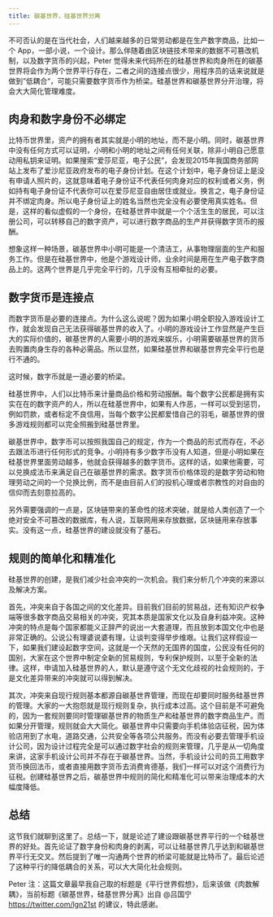 ```yaml
---
title: 碳基世界，硅基世界分离
--- 
```


不可否认的是在当代社会，人们越来越多的日常劳动都是在生产数字商品，比如一个 App，一部小说，一个设计。那么伴随着由区块链技术带来的数据不可篡改机制，以及数字货币的兴起，Peter 觉得未来代码所在的硅基世界和肉身所在的碳基世界将会作为两个世界平行存在，二者之间的连接点很少，用程序员的话来说就是做到”低耦合“，可能只需要数字货币作为桥梁。硅基世界和碳基世界分开治理，将会大大简化管理难度。

## 肉身和数字身份不必绑定

比特币世界里，资产的拥有者其实就是小明的地址，而不是小明。同时，碳基世界中没有任何方式可以证明，小明和小明的地址之间有任何关联，除非小明自己愿意动用私钥来证明。如果搜索“爱莎尼亚，电子公民”，会发现2015年我国商务部网站上发布了爱沙尼亚政府发布的电子身份计划。在这个计划中，电子身份证上是没有申请人照片的，这就意味着电子身份证不代表任何肉身对应的权利或者义务，例如持有电子身份证不代表你可以在爱莎尼亚自由居住或就业。换言之，电子身份证并不绑定肉身。所以电子身份证上的姓名当然也完全没有必要使用真实姓名。但是，这样的看似虚假的一个身份，在硅基世界中就是一个个活生生的居民，可以注册公司，可以转移自己的数字资产，可以进行数字商品的生产并获得数字货币的报酬。

想象这样一种场景，碳基世界中小明可能是一个清洁工，从事物理层面的生产和服务工作。但是在硅基世界中，他是个游戏设计师，业余时间是用在生产电子数字商品上的。这两个世界是几乎完全平行的，几乎没有互相牵扯的必要。

## 数字货币是连接点

而数字货币是必要的连接点。为什么这么说呢？因为如果小明全职投入游戏设计工作，就会发现自己无法获得碳基世界的收入了。小明的游戏设计工作显然是产生巨大的实际价值的，碳基世界的人需要小明的游戏来娱乐，小明需要碳基世界的货币去购置肉身生存的各种必需品。所以显然，如果硅基世界和碳基世界完全平行也是行不通的。

这时候，数字币就是一道必要的桥梁。

硅基世界中，人们以比特币来计量商品价格和劳动报酬。每个数字公民都是拥有实实在在的数字资产的人，所以在硅基世界中，如果有人作恶，一样可以受到惩罚，例如罚款，或者标定不良信用，当每个数字公民都爱惜自己的羽毛，碳基世界的很多游戏规则都可以完全照搬到硅基世界里。

碳基世界中，数字币可以按照我国自己的规定，作为一个商品的形式而存在，不必去跟法币进行任何形式的竞争。小明持有多少数字币没有人知道，但是小明如果在硅基世界里面劳动越多，他就会获得越多的数字货币。这样的话，如果他需要，可以兑换成法币来满足自己在碳基世界的需求。数字货币价格体现的是数字劳动和物理劳动之间的一个兑换比例，而不是由目前人们的投机心理或者宗教性的对自由的信仰而去刻意拉高的。

另外需要强调的一点是，区块链带来的革命性的技术突破，就是给人类创造了一个绝对安全不可篡改的数据库，有人说，互联网用来存放数据，区块链用来存放事实。没有这一点，硅基世界的建设就没有了基石。

## 规则的简单化和精准化

硅基世界的创建，是我们减少社会冲突的一次机会。我们来分析几个冲突的来源以及解决方案。

首先，冲突来自于各国之间的文化差异。目前我们目前的贸易战，还有知识产权争端等很多数字商品交易相关的冲突，究其本质是国家文化以及自身利益冲突。这种冲突的特点是每个国家都能义正辞严的说出一大套道理，而且放到本国文化中也是非常正确的。公说公有理婆说婆有理，让谈判变得举步维艰。让我们这样假设一下，如果我们建设起数字空间，这就是一个天然的无国界的国度，公民没有任何的国别，大家在这个世界中制定全新的贸易规则，专利保护规则，以至于全新的法律。这样，申请加入硅基世界的人，默认是遵守这个无文化歧视的社会规则的，于是文化差异带来的冲突就可以得到解决。

其次，冲突来自现行规则基本都源自碳基世界管理，而现在却要同时服务硅基世界的管理。大家的一大抱怨就是现行规则复杂，执行成本过高。这个目前是不可避免的，因为一套规则要同时管理碳基世界的物质生产和硅基世界的数字商品生产。而如果分开管理，规则就会大大简化。碳基世界中只需要向手机体验店征税，因为体验店用到了水电，道路交通，公共安全等各项公共服务。而没有必要去管理手机设计公司，因为设计过程完全是可以通过数字社会的规则来管理，几乎是从一切角度来讲，这家手机设计公司并不存在于碳基世界。当然，手机设计公司的员工用数字货币换回法币，或者直接用数字货币去消费肯德基，我们一样可以对这个消费行为征税。创建硅基世界之后，碳基世界中规则的简化和精准化可以带来治理成本的大幅度降低。

## 总结

这节我们就聊到这里了。总结一下，就是论述了建设跟碳基世界平行的一个硅基世界的好处。首先论证了数字身份和肉身的剥离，可以让硅基世界几乎达到和碳基世界平行无交叉。然后提到了唯一沟通两个世界的桥梁可能就是比特币了。最后论述了这种平行的降低耦合的关系，可以大大简化社会规则。

Peter 注：这篇文章最早我自己取的标题是《平行世界假想》，后来该做《肉数解耦》，当前标题《碳基世界，硅基世界分离》出自 @吕国宁 https://twitter.com/lgn21st 的建议，特此感谢。
